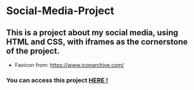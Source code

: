 # Social-Media-Project

 ## This is a project about my social media, using HTML and CSS, with iframes as the cornerstone of the project.

 - Favicon from: https://www.iconarchive.com/

 ### You can access this project <a href="https://tarcisiopatricio.github.io/social-media-project/" target="_blank"> HERE !</a>


